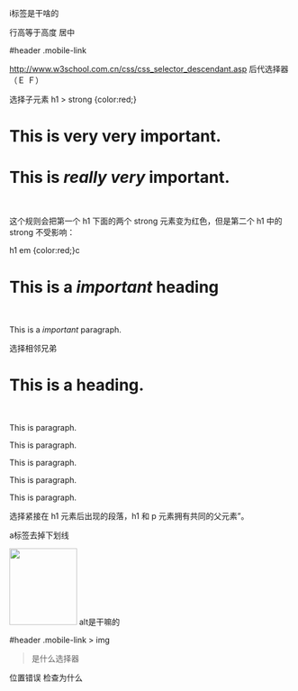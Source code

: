 i标签是干啥的

行高等于高度 居中

#header .mobile-link

http://www.w3school.com.cn/css/css_selector_descendant.asp
后代选择器（Ｅ Ｆ）

选择子元素
h1 > strong {color:red;}

<h1>This is <strong>very</strong> <strong>very</strong> important.</h1>
<h1>This is <em>really <strong>very</strong></em> important.</h1>

这个规则会把第一个 h1 下面的两个 strong 元素变为红色，但是第二个 h1 中的 strong 不受影响：


h1 em {color:red;}c

<h1>This is a <em>important</em> heading</h1>
<p>This is a <em>important</em> paragraph.</p>


选择相邻兄弟
<!DOCTYPE HTML>
<html>
<head>
<style type="text/css">
h1 + p {margin-top:50px;}
</style>
</head>

<body>
<h1>This is a heading.</h1>
<p>This is paragraph.</p>
<p>This is paragraph.</p>
<p>This is paragraph.</p>
<p>This is paragraph.</p>
<p>This is paragraph.</p>
</body>
</html>

选择紧接在 h1 元素后出现的段落，h1 和 p 元素拥有共同的父元素”。


a标签去掉下划线

<img src="img/c_06.jpg" height="136" width="120" alt="">
alt是干嘛的

#header .mobile-link > img
>是什么选择器


位置错误
检查为什么